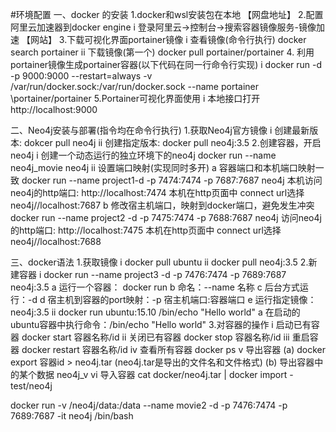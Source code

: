 #环境配置 
一、docker 的安装
1.docker和wsl安装包在本地 【网盘地址】
2.配置阿里云加速器到docker engine
	i 登录阿里云->控制台->搜索容器镜像服务-镜像加速 【网站】
3.下载可视化界面portainer镜像
	i 查看镜像(命令行执行) docker search portainer
	ii 下载镜像(第一个) docker pull portainer/portainer
4. 利用portainer镜像生成portainer容器(以下代码在同一行命令行实现)
	i docker run -d -p 9000:9000 --restart=always 
	-v /var/run/docker.sock:/var/run/docker.sock 
	--name portainer \portainer/portainer
5.Portainer可视化界面使用
	i 本地接口打开 http://localhost:9000

二、Neo4j安装与部署(指令均在命令行执行)
1.获取Neo4j官方镜像
	i 创建最新版本: dokcer pull neo4j
	ii 创建指定版本: docker pull neo4j:3.5
2.创建容器，开启neo4j
	i 创建一个动态运行的独立环境下的neo4j
		docker run --name neo4j_movie neo4j
	ii 设置端口映射(实现同时多开)
		a 容器端口和本机端口映射一致
			docker run --name project1-d -p 7474:7474 -p 7687:7687 neo4j
			本机访问neo4j的http端口: http://localhost:7474
			本机在http页面中 connect url选择neo4j//localhost:7687
		b 修改宿主机端口，映射到docker端口，避免发生冲突
			docker run --name project2 -d -p 7475:7474 -p 7688:7687 neo4j
			访问neo4j的http端口: http://localhost:7475
			本机在http页面中 connect url选择neo4j//localhost:7688

三、docker语法
1.获取镜像
	i docker pull ubuntu
	ii docker pull neo4j:3.5
2.新建容器
	i docker run --name project3 -d -p 7476:7474 -p 7689:7687 neo4j:3.5
		a 运行一个容器： docker run
		b 命名：--name 名称
		c 后台方式运行：-d
		d 宿主机到容器的port映射：-p 宿主机端口:容器端口
		e 运行指定镜像：neo4j:3.5
	ii docker run ubuntu:15.10 /bin/echo "Hello world"
		a 在启动的ubuntu容器中执行命令：/bin/echo "Hello world"
3.对容器的操作
	i 启动已有容器
		docker start 容器名称/id
	ii 关闭已有容器
		docker stop 容器名称/id
	iii 重启容器
		docker restart 容器名称/id
	iv 查看所有容器
		docker ps
	v 导出容器
		(a) docker export 容器id > neo4j.tar
			(neo4j.tar是导出的文件名和文件格式)
		(b) 导出容器中的某个数据
			neo4j_v
	vi 导入容器
		cat docker/neo4j.tar | docker import - test/neo4j

docker run -v /neo4j/data:/data --name movie2 -d -p 7476:7474 -p 7689:7687 -it neo4j /bin/bash




